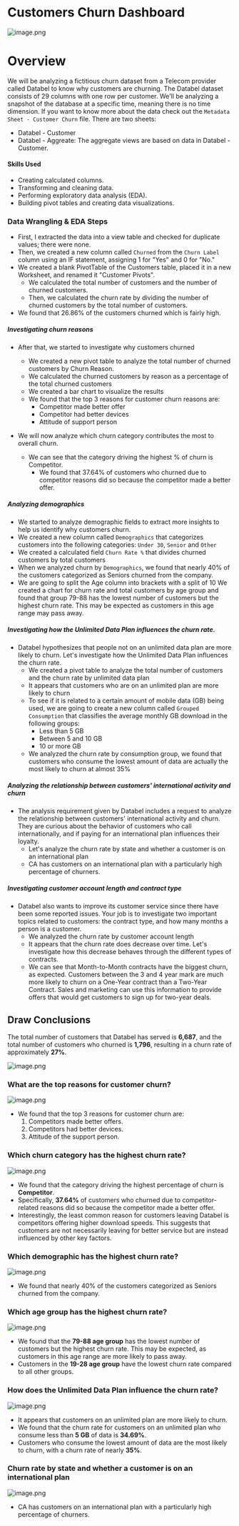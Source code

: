 # Customers Churn Dashboard
![image.png](Visualizations/98f4d3dd-6e26-460e-a3ab-d42d6682e327.png)

# Overview
We will be analyzing a fictitious churn dataset from a Telecom provider called Databel to know why customers are churning.
The Databel dataset consists of 29 columns with one row per customer. We'll be analyzing a snapshot of the database at a specific time, meaning there is no time dimension.
If you want to know more about the data check out the `Metadata Sheet - Customer Churn` file. 
There are two sheets:
- Databel - Customer
- Databel - Aggreate: The aggregate views are based on data in Databel - Customer.

#### **Skills Used**  
- Creating calculated columns.  
- Transforming and cleaning data.  
- Performing exploratory data analysis (EDA).  
- Building pivot tables and creating data visualizations.  

  
### Data Wrangling & EDA Steps
- First, I extracted the data into a view table and checked for duplicate values; there were none.
- Then, we created a new column called `Churned` from the `Churn Label` column using an IF statement, assigning 1 for "Yes" and 0 for "No."
- We created a blank PivotTable of the Customers table, placed it in a new Worksheet, and renamed it "Customer Pivots".
    - We calculated the total number of customers and the number of churned customers.
    - Then, we calculated the churn rate by dividing the number of churned customers by the total number of customers.
- We found that 26.86% of the customers churned which is fairly high.

##### Investigating churn reasons
- After that, we started to investigate why customers churned
    - We created a new pivot table to analyze the total number of churned customers by Churn Reason.
    - We calculated the churned customers by reason as a percentage of the total churned customers
    - We created a bar chart to visualize the results
    - We found that the top 3 reasons for customer churn reasons are:
        - Competitor made better offer
        - Competitor had better devices
        - Attitude of support person

- We will now analyze which churn category contributes the most to overall churn.
    - We can see that the category driving the highest % of churn is Competitor.
        - We found that 37.64% of customers who churned due to competitor reasons did so because the competitor made a better offer.
          
##### Analyzing demographics
- We started to analyze demographic fields to extract more insights to help us identify why customers churn.
- We created a new column called `Demographics` that categorizes customers into the following categories: `Under 30`, `Senior` and `Other`
- We created a calculated field `Churn Rate %` that divides churned customers by total customers
- When we analyzed churn by `Demographics`, we found that nearly 40% of the customers categorized as Seniors churned from the company.
- We are going to split the Age column into brackets with a split of 10
We created a chart for churn rate and total customers by age group and found that group 79-88 has the lowest number of customers but the highest churn rate. This may be expected as customers in this age range may pass away.

##### Investigating how the Unlimited Data Plan influences the churn rate.
- Databel hypothesizes that people not on an unlimited data plan are more likely to churn. Let's investigate how the Unlimited Data Plan influences the churn rate.
    -  We created a pivot table to analyze the total number of customers and the churn rate by unlimited data plan
    -  It appears that customers who are on an unlimited plan are more likely to churn
    -  To see if it is related to a certain amount of mobile data (GB) being used, we are going to create a new column called `Grouped Consumption` that classifies the average monthly GB download in the following groups:
        - Less than 5 GB
        - Between 5 and 10 GB
        - 10 or more GB
    - We analyzed the churn rate by consumption group, we found that customers who consume the lowest amount of data are actually the most likely to churn at almost 35%

##### Analyzing the relationship between customers' international activity and churn
- The analysis requirement given by Databel includes a request to analyze the relationship between customers' international activity and churn. They are curious about the behavior of customers who call internationally, and if paying for an international plan influences their loyalty.
    - Let's analyze the churn rate by state and whether a customer is on an international plan
    - CA has customers on an international plan with a particularly high percentage of churners.

##### Investigating customer account length and contract type
- Databel also wants to improve its customer service since there have been some reported issues. Your job is to investigate two important topics related to customers: the contract type, and how many months a person is a customer.
    - We analyzed the churn rate by  customer account length
    - It appears that the churn rate does decrease over time. Let's investigate how this decrease behaves through the different types of contracts.
    - We can see that Month-to-Month contracts have the biggest churn, as expected. Customers between the 3 and 4 year mark are much more likely to churn on a One-Year contract than a Two-Year Contract. Sales and marketing can use this information to provide offers that would get customers to sign up for two-year deals.

## **Draw Conclusions**

The total number of customers that Databel has served is **6,687**, and the total number of customers who churned is **1,796**, resulting in a churn rate of approximately **27%**.  

![image.png](Visualizations/0f70f27b-3aa1-4b45-800d-c818e32f2b54.png)

### What are the top reasons for customer churn?

![image.png](Visualizations/76227897-8235-435f-b72c-5aa5a36baef3.png)

- We found that the top 3 reasons for customer churn are:  
  1. Competitors made better offers.  
  2. Competitors had better devices.  
  3. Attitude of the support person.  

### Which churn category has the highest churn rate?
![image.png](Visualizations/c19d6832-8c62-471c-815e-450003978485.png)

- We found that the category driving the highest percentage of churn is **Competitor**.  
- Specifically, **37.64%** of customers who churned due to competitor-related reasons did so because the competitor made a better offer.  
- Interestingly, the least common reason for customers leaving Databel is competitors offering higher download speeds. This suggests that customers are not necessarily leaving for better service but are instead influenced by other key factors.  

### Which demographic has the highest churn rate?

![image.png](Visualizations/8caaa2c1-d99a-4b27-bcea-a4a8756e740e.png)

- We found that nearly 40% of the customers categorized as Seniors churned from the company.

### Which age group has the highest churn rate?
![image.png](Visualizations/9a40efc7-74ef-4768-a714-4da6afde9e96.png)
- We found that the **79-88 age group** has the lowest number of customers but the highest churn rate. This may be expected, as customers in this age range are more likely to pass away.  
- Customers in the **19-28 age group** have the lowest churn rate compared to all other groups.  



### How does the Unlimited Data Plan influence the churn rate?

![image.png](Visualizations/fbcfa342-6180-461c-9cb4-dabd44656fb7.png)

- It appears that customers on an unlimited plan are more likely to churn.  
- We found that the churn rate for customers on an unlimited plan who consume less than **5 GB** of data is **34.69%**.  
- Customers who consume the lowest amount of data are the most likely to churn, with a churn rate of nearly **35%**.  

### Churn rate by state and whether a customer is on an international plan

![image.png](Visualizations/53dca84f-a3b9-49e7-acd3-6150a1a2d780.png)

- CA has customers on an international plan with a particularly high percentage of churners.
